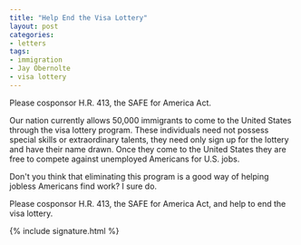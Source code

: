 ```yaml
---
title: "Help End the Visa Lottery"
layout: post
categories:
- letters
tags:
- immigration
- Jay Obernolte
- visa lottery
---
```


Please cosponsor H.R. 413, the SAFE for America Act.

Our nation currently allows 50,000 immigrants to come to the United States through the visa lottery program. These individuals need not possess special skills or extraordinary talents, they need only sign up for the lottery and have their name drawn. Once they come to the United States they are free to compete against unemployed Americans for U.S. jobs.

Don't you think that eliminating this program is a good way of helping jobless Americans find work? I sure do.

Please cosponsor H.R. 413, the SAFE for America Act, and help to end the visa lottery.

{% include signature.html %}
